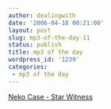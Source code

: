 ```yaml
---
author: dealingwith
date: '2006-04-18 00:21:00'
layout: post
slug: mp3-of-the-day-11
status: publish
title: mp3 of the day
wordpress_id: '1239'
categories:
 - mp3 of the day
---
```


[Neko Case - Star Witness][1]

   [1]: http://iaspiretonothing.com/daniel/blog/files/2006/04/Various%20Artists%20-%20Paste%20Magazine%20Sampler%2020%20-%2010%20-%20Neko%20Case%20-%20Star%20Witness.mp3

